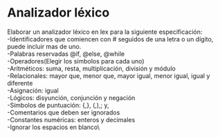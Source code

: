 # Analizador léxico
Elaborar un analizador léxico en lex para la siguiente especificación:\
-Identificadores que comiencen con # seguidos de una letra o un dígito, puede incluir mas de uno.\
-Palabras reservadas @if, @else, @while\
-Operadores(Elegir los símbolos para cada uno)\
    -Aritméticos: suma, resta, multiplicación, división y módulo\
    -Relacionales: mayor que, menor que, mayor igual, menor igual, igual y diferente\
    -Asignación: igual\
    -Lógicos: disyunción, conjunción y negación\
-Símbolos de puntuación: {,}, (,),; y,\
-Comentarios que deben ser ignorados\
-Constantes numéricas: enteros y decimales\
-Ignorar los espacios en blanco\

